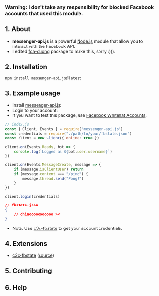 ### <strong>Warning: I don't take any responsibility for blocked Facebook accounts that used this module.</strong>

## 1. About

- **messenger-api.js** is a powerful [Node.js](https://nodejs.org/) module that allow you to interact with the Facebook API.
- I edited [fca-duong](https://npmjs.com/package/fca-duong) package to make this, sorry :))).

## 2. Installation

```sh
npm install messenger-api.js@latest
```

## 3. Example usage

- Install [messenger-api.js](#2-installation):
- Login to your account:
- If you want to test this package, use [Facebook Whitehat Accounts](https://www.facebook.com/whitehat/accounts/).
```js
// index.js
const { Client, Events } = require("messenger-api.js")
const credentials = require("./path/to/your/fbstate.json")
const client = new Client({ online: true })

client.on(Events.Ready, bot => {
    console.log(`Logged as ${bot.user.username}`)
})

client.on(Events.MessageCreate, message => {
    if (message.isClientUser) return
    if (message.content === "/ping") {
        message.thread.send("Pong!")
    }
})

client.login(credentials)
```
```json
// fbstate.json
{
    // chinooooooooooo ><
}
```
- Note: Use [c3c-fbstate](https://github.com/c3cbot/c3c-fbstate) to get your account credentials.

## 4. Extensions
- [c3c-fbstate](https://github.com/c3cbot/c3c-fbstate) ([source](https://github.com/c3cbot/c3c-fbstate))

## 5. Contributing

## 6. Help
